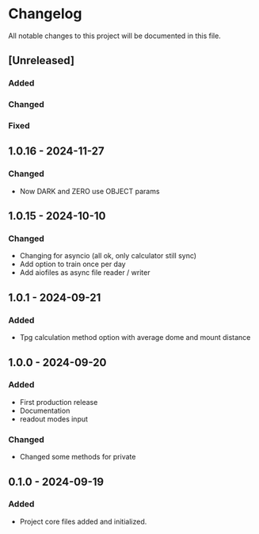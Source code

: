 # Changelog
All notable changes to this project will be documented in this file.

## [Unreleased]
### Added
### Changed
### Fixed

## 1.0.16 - 2024-11-27
### Changed
- Now DARK and ZERO use OBJECT params

## 1.0.15 - 2024-10-10
### Changed
- Changing for asyncio (all ok, only calculator still sync)
- Add option to train once per day
- Add aiofiles as async file reader / writer

## 1.0.1 - 2024-09-21
### Added
- Tpg calculation method option  with average dome and mount distance

## 1.0.0 - 2024-09-20
### Added
- First production release
- Documentation
- readout modes input

### Changed
- Changed some methods for private


## 0.1.0 - 2024-09-19
### Added
- Project core files added and initialized.
